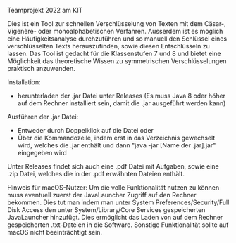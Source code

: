 Teamprojekt 2022 am KIT


Dies ist ein Tool zur schnellen Verschlüsselung von Texten mit dem Cäsar-, Vigenère- oder monoalphabetischen Verfahren. Ausserdem ist es möglich eine Häufigkeitsanalyse durchzuführen und so manuell den Schlüssel eines verschlüsselten Texts herauszufinden, sowie diesen Entschlüsseln zu lassen.
Das Tool ist gedacht für die Klassenstufen 7 und 8 und bietet eine Möglichkeit das theoretische Wissen zu symmetrischen Verschlüsselungen praktisch anzuwenden.


Installation:
 - herunterladen der .jar Datei unter Releases
(Es muss Java 8 oder höher auf dem Rechner installiert sein, damit die .jar ausgeführt werden kann)


Ausführen der .jar Datei:
 - Entweder durch Doppelklick auf die Datei oder
 - Über die Kommandozeile, indem erst in das Verzeichnis gewechselt wird, welches die .jar enthält und dann "java -jar [Name der .jar].jar" eingegeben wird


Unter Releases findet sich auch eine .pdf Datei mit Aufgaben, sowie eine .zip Datei, welches die in der .pdf erwähnten Dateien enthält.



Hinweis für macOS-Nutzer:
Um die volle Funktionalität nutzen zu können muss eventuell zuerst der JavaLauncher Zugriff auf den Rechner bekommen. Dies tut man indem man unter System Preferences/Security/Full Disk Access den unter System/Library/Core Services gespeicherten JavaLauncher hinzufügt.
Dies ermöglicht das Laden von auf dem Rechner gespeicherten .txt-Dateien in die Software. Sonstige Funktionalität sollte auf macOS nicht beeinträchtigt sein.
